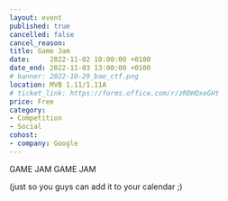 ```yaml
---
layout: event
published: true
cancelled: false
cancel_reason:
title: Game Jam
date:     2022-11-02 10:00:00 +0100
date_end: 2022-11-03 13:00:00 +0100
# banner: 2022-10-29_bae_ctf.png
location: MVB 1.11/1.11A
# ticket_link: https://forms.office.com/r/zRDHQxeGHt
price: Free
category:
- Competition
- Social
cohost:
- company: Google
---
```


GAME JAM GAME JAM

(just so you guys can add it to your calendar ;)